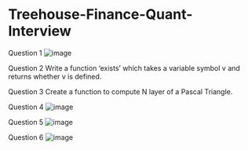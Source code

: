 # Treehouse-Finance-Quant-Interview

Question 1
![image](https://user-images.githubusercontent.com/81623343/134106957-bf574e60-8972-4403-a318-20677de0f57a.png)

Question 2
Write a function ‘exists’ which takes a variable symbol v and returns whether v is defined.

Question 3
Create a function to compute N layer of a Pascal Triangle. 

Question 4
![image](https://user-images.githubusercontent.com/81623343/134107103-843657f3-b3bf-496e-be94-8e31d309814b.png)

Question 5
![image](https://user-images.githubusercontent.com/81623343/134107122-11636035-acbc-4149-9b98-c54df35776de.png)

Question 6
![image](https://user-images.githubusercontent.com/81623343/134107140-405c7b3f-bdff-48d1-93d6-a33ea7323864.png)
